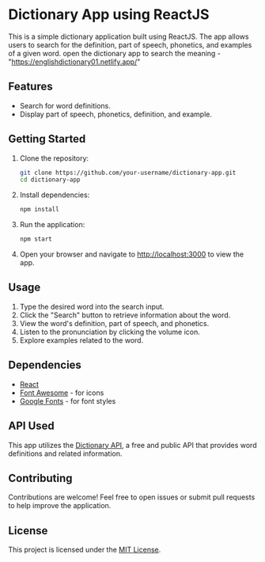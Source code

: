 # Dictionary App using ReactJS

This is a simple dictionary application built using ReactJS. The app allows users to search for the definition, part of speech, phonetics, and examples of a given word. 
open the dictionary app to search the meaning -"https://englishdictionary01.netlify.app/"
## Features

- Search for word definitions.
- Display part of speech, phonetics, definition, and example.

## Getting Started

1. Clone the repository:

    ```bash
    git clone https://github.com/your-username/dictionary-app.git
    cd dictionary-app
    ```

2. Install dependencies:

    ```bash
    npm install
    ```

3. Run the application:

    ```bash
    npm start
    ```

4. Open your browser and navigate to [http://localhost:3000](http://localhost:3000) to view the app.

## Usage

1. Type the desired word into the search input.
2. Click the "Search" button to retrieve information about the word.
3. View the word's definition, part of speech, and phonetics.
4. Listen to the pronunciation by clicking the volume icon.
5. Explore examples related to the word.

## Dependencies

- [React](https://reactjs.org/)
- [Font Awesome](https://fontawesome.com/) - for icons
- [Google Fonts](https://fonts.google.com/) - for font styles

## API Used

This app utilizes the [Dictionary API](https://dictionaryapi.dev/), a free and public API that provides word definitions and related information.

## Contributing

Contributions are welcome! Feel free to open issues or submit pull requests to help improve the application.

## License

This project is licensed under the [MIT License](LICENSE).
